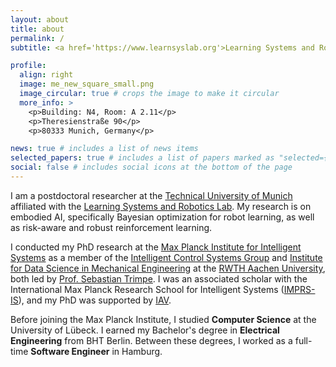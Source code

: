 ```yaml
---
layout: about
title: about
permalink: /
subtitle: <a href='https://www.learnsyslab.org'>Learning Systems and Robotics Lab</a>, TU Munich.

profile:
  align: right
  image: me_new_square_small.png
  image_circular: true # crops the image to make it circular
  more_info: >
    <p>Building: N4, Room: A 2.11</p>
    <p>Theresienstraße 90</p>
    <p>80333 Munich, Germany</p>

news: true # includes a list of news items
selected_papers: true # includes a list of papers marked as "selected={true}"
social: false # includes social icons at the bottom of the page
---
```


I am a postdoctoral researcher at the [Technical University of Munich](https://www.tum.de/) affiliated with the [Learning Systems and Robotics Lab](https://www.learnsyslab.org). My research is on embodied AI, specifically Bayesian optimization for robot learning, as well as risk-aware and robust reinforcement learning.

I conducted my PhD research at the [Max Planck Institute for Intelligent Systems](https://is.mpg.de) as a member of the [Intelligent Control Systems Group](https://ics.is.mpg.de/) and [Institute for Data Science in Mechanical Engineering](https://www.dsme.rwth-aachen.de) at the [RWTH Aachen University](https://www.dsme.rwth-aachen.de), both led by [Prof. Sebastian Trimpe](https://www.dsme.rwth-aachen.de/cms/DSME/Das-Institut/Team-CMS-Artikel-/~jlolt/Prof-Sebastian-Trimpe). I was an associated scholar with the International Max Planck Research School for Intelligent Systems ([IMPRS-IS](https://imprs.is.mpg.de/)), and my PhD was supported by [IAV](https://www.iav.com).

Before joining the Max Planck Institute, I studied **Computer Science** at the University of Lübeck. I earned my Bachelor's degree in **Electrical Engineering** from BHT Berlin. Between these degrees, I worked as a full-time **Software Engineer** in Hamburg.


